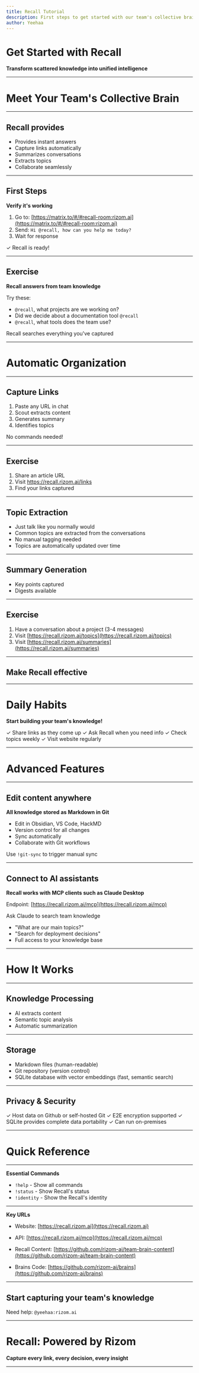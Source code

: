 ```yaml
---
title: Recall Tutorial
description: First steps to get started with our team's collective brain
author: Yeehaa
---
```

# Get Started with Recall

**Transform scattered knowledge into unified intelligence**

---

# Meet Your Team's Collective Brain

---

## Recall provides

- Provides instant answers
- Capture links automatically
- Summarizes conversations
- Extracts topics
- Collaborate seamlessly

---

## First Steps

**Verify it's working**

1. Go to: [https://matrix.to/#/#recall-room:rizom.ai](https://matrix.to/#/#recall-room:rizom.ai)
2. Send: `Hi @recall, how can you help me today?`
3. Wait for response


✓ Recall is ready!

---

## Exercise

**Recall answers from team knowledge**

Try these:

- `@recall`, what projects are we working on?
- Did we decide about a documentation tool `@recall`
- `@recall`, what tools does the team use?

Recall searches everything you've captured

---

# Automatic Organization

---

## Capture Links

1. Paste any URL in chat
2. Scout extracts content
3. Generates summary
4. Identifies topics

No commands needed!

---

## Exercise

1. Share an article URL
3. Visit https://recall.rizom.ai/links
4. Find your links captured

---

## Topic Extraction

- Just talk like you normally would
- Common topics are extracted from the conversations
- No manual tagging needed
- Topics are automatically updated over time

---

## Summary Generation

- Key points captured
- Digests available

---

## Exercise

1. Have a conversation about a project (3-4 messages)
2. Visit [https://recall.rizom.ai/topics](https://recall.rizom.ai/topics) 
3. Visit [https://recall.rizom.ai/summaries](https://recall.rizom.ai/summaries) 

---

## Make Recall effective

---

# Daily Habits
**Start building your team's knowledge!**

✓ Share links as they come up
✓ Ask Recall when you need info
✓ Check topics weekly
✓ Visit website regularly

---

# Advanced Features

---

## Edit content anywhere

**All knowledge stored as Markdown in Git**

- Edit in Obsidian, VS Code, HackMD
- Version control for all changes
- Sync automatically
- Collaborate with Git workflows

Use `!git-sync` to trigger manual sync

---

## Connect to AI assistants

**Recall works with MCP clients such as Claude Desktop**

Endpoint: [https://recall.rizom.ai/mcp](https://recall.rizom.ai/mcp)

Ask Claude to search team knowledge

- "What are our main topics?"
- "Search for deployment decisions"
- Full access to your knowledge base

---

# How It Works

---

## Knowledge Processing

- AI extracts content
- Semantic topic analysis
- Automatic summarization

---

## Storage

- Markdown files (human-readable)
- Git repository (version control)
- SQLite database with vector embeddings (fast, semantic search)

---

## Privacy & Security

✓ Host data on Github or self-hosted Git
✓ E2E encryption supported
✓ SQLite provides complete data portability
✓ Can run on-premises

---

# Quick Reference

---

**Essential Commands**

- `!help` - Show all commands
-  `!status` - Show Recall's status
- `!identity` - Show the Recall's identity

---

**Key URLs**

- Website: [https://recall.rizom.ai](https://recall.rizom.ai)
- API: [https://recall.rizom.ai/mcp](https://recall.rizom.ai/mcp)


- Recall Content: [https://github.com/rizom-ai/team-brain-content](https://github.com/rizom-ai/team-brain-content)
- Brains Code: [https://github.com/rizom-ai/brains](https://github.com/rizom-ai/brains)
---

## Start capturing your team's knowledge

Need help: `@yeehaa:rizom.ai`

---

# Recall: Powered by Rizom

**Capture every link, every decision, every insight**

---
